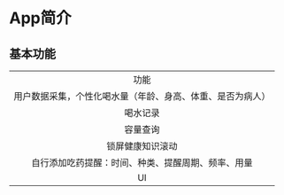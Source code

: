 # App简介
## 基本功能
|                               | 
| :---------------------------: | 
|              功能               | 
| 用户数据采集，个性化喝水量（年龄、身高、体重、是否为病人） |  
|             喝水记录              | 
|             容量查询              |
|           锁屏健康知识滚动            |
|   自行添加吃药提醒：时间、种类、提醒周期、频率、用量   |
|              UI               | 
